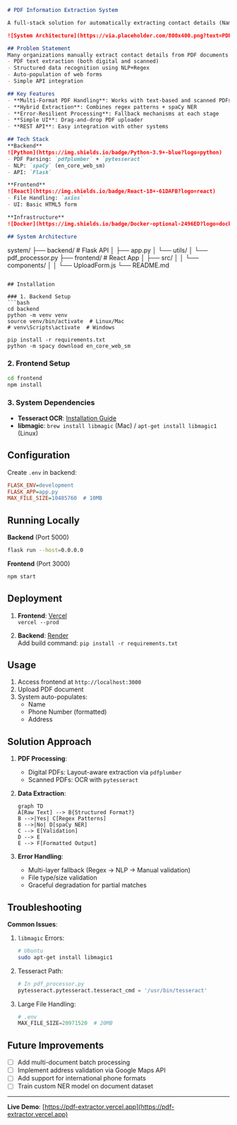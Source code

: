 ```markdown
# PDF Information Extraction System

A full-stack solution for automatically extracting contact details (Name, Phone, Address) from PDF documents and populating web form fields.

![System Architecture](https://via.placeholder.com/800x400.png?text=PDF+Processing+Flow)

## Problem Statement
Many organizations manually extract contact details from PDF documents like resumes/invoices. This system automates:
- PDF text extraction (both digital and scanned)
- Structured data recognition using NLP+Regex
- Auto-population of web forms
- Simple API integration

## Key Features
- **Multi-Format PDF Handling**: Works with text-based and scanned PDFs
- **Hybrid Extraction**: Combines regex patterns + spaCy NER
- **Error-Resilient Processing**: Fallback mechanisms at each stage
- **Simple UI**: Drag-and-drop PDF uploader
- **REST API**: Easy integration with other systems

## Tech Stack
**Backend**  
![Python](https://img.shields.io/badge/Python-3.9+-blue?logo=python)
- PDF Parsing: `pdfplumber` + `pytesseract`
- NLP: `spaCy` (en_core_web_sm)
- API: `Flask`

**Frontend**  
![React](https://img.shields.io/badge/React-18+-61DAFB?logo=react)
- File Handling: `axios`
- UI: Basic HTML5 form

**Infrastructure**  
![Docker](https://img.shields.io/badge/Docker-optional-2496ED?logo=docker)

## System Architecture
```
system/
├── backend/        # Flask API
│   ├── app.py
│   └── utils/
│       └── pdf_processor.py
├── frontend/       # React App
│   ├── src/
│   │   └── components/
│   │       └── UploadForm.js
└── README.md
```

## Installation

### 1. Backend Setup
```bash
cd backend
python -m venv venv
source venv/bin/activate  # Linux/Mac
# venv\Scripts\activate  # Windows

pip install -r requirements.txt
python -m spacy download en_core_web_sm
```

### 2. Frontend Setup
```bash
cd frontend
npm install
```

### 3. System Dependencies
- **Tesseract OCR**: [Installation Guide](https://tesseract-ocr.github.io/tessdoc/Installation.html)
- **libmagic**: `brew install libmagic` (Mac) / `apt-get install libmagic1` (Linux)

## Configuration
Create `.env` in backend:
```ini
FLASK_ENV=development
FLASK_APP=app.py
MAX_FILE_SIZE=10485760  # 10MB
```

## Running Locally
**Backend** (Port 5000)
```bash
flask run --host=0.0.0.0
```

**Frontend** (Port 3000)
```bash
npm start
```

## Deployment
1. **Frontend**: [Vercel](https://vercel.com)  
   `vercel --prod`

2. **Backend**: [Render](https://render.com)  
   Add build command: `pip install -r requirements.txt`

## Usage
1. Access frontend at `http://localhost:3000`
2. Upload PDF document
3. System auto-populates:
   - Name
   - Phone Number (formatted)
   - Address

## Solution Approach
1. **PDF Processing**:
   - Digital PDFs: Layout-aware extraction via `pdfplumber`
   - Scanned PDFs: OCR with `pytesseract`

2. **Data Extraction**:
   ```mermaid
   graph TD
   A[Raw Text] --> B{Structured Format?}
   B -->|Yes| C[Regex Patterns]
   B -->|No| D[spaCy NER]
   C --> E[Validation]
   D --> E
   E --> F[Formatted Output]
   ```

3. **Error Handling**:
   - Multi-layer fallback (Regex → NLP → Manual validation)
   - File type/size validation
   - Graceful degradation for partial matches

## Troubleshooting
**Common Issues**:
1. `libmagic` Errors:
   ```bash
   # Ubuntu
   sudo apt-get install libmagic1
   ```

2. Tesseract Path:
   ```python
   # In pdf_processor.py
   pytesseract.pytesseract.tesseract_cmd = '/usr/bin/tesseract' 
   ```

3. Large File Handling:
   ```python
   # .env
   MAX_FILE_SIZE=20971520  # 20MB
   ```

## Future Improvements
- [ ] Add multi-document batch processing
- [ ] Implement address validation via Google Maps API
- [ ] Add support for international phone formats
- [ ] Train custom NER model on document dataset

---


**Live Demo**: [https://pdf-extractor.vercel.app](https://pdf-extractor.vercel.app)
```

